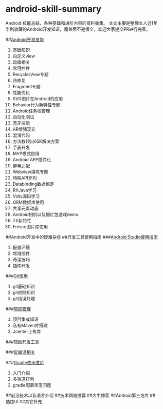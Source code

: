 # android-skill-summary
Android 技能总结，各种基础和进阶内容的资料收集。
本文主要是整理本人近1年半所收藏的Android开发知识，覆盖面不是很全，欢迎大家提交PR进行完善。


##[Android开发技能](Android技能/Android%E5%BC%80%E5%8F%91%E6%8A%80%E8%83%BD.md "Title")
1. 基础知识
1. 自定义view
1. 动画相关
1. 常用控件
1. RecyclerView专题
1. 热修复
1. Fragment专题
1. 性能优化
1. SVG图片在Android的应用
1. Behavior行为新特性专题
1. Android任务栈管理
1. 自动化测试
1. 蓝牙技能
1. AR增强现实
1. 混淆代码
1. 方法数超出65K解决方案
1. 手表开发
1. MVP模式应用
1. Android APP插件化
1. 屏幕适配
1. Webview探坑专题
1. 特殊API罗列
1. Databinding数据绑定
1. RXJava学习
1. Volly源码学习
1. ORM数据库使用
1. 共享元素动画
1. Android相机以及抓红包游戏demo
1. 7.0新特性
1. Fresco图片库使用


##Android开发中的疑难杂症
##开发工具使用指南
###[Android Studio使用指南](开发工具使用指南/Android%20studio使用指南/Android%20studio使用指南.md "Title")
1. 配置环境
1. 常用插件
1. 奇淫技巧
1. 插件开发


###[Git使用](开发工具使用指南/git使用.md "Title")
1. git基础知识
1. git进阶知识
1. git错误处理


###[项目管理](开发工具使用指南/项目管理.md "Title")
1. 项目集成知识
1. 私有Maven库搭建
1. Jcenter上传库


###[辅助开发工具](开发工具使用指南/辅助开发工具.md "Title")



###[反编译相关](开发工具使用指南/反编译相关.md "Title")



###[Gradle使用进阶](开发工具使用指南/gradle使用进阶.md "Title")
1. 入门介绍
1. 多渠道打包
1. gradle配置常见问题


##前沿技术以及语言介绍
##技术网站推荐
##大牛博客
##Android第三方库
##酷炫UI
##其它补充

